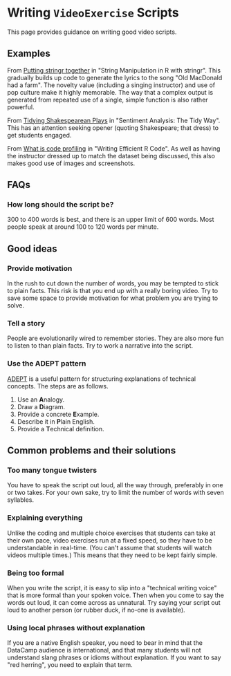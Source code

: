 # Writing `VideoExercise` Scripts

This page provides guidance on writing good video scripts.

## Examples

From [Putting stringr together](https://campus.datacamp.com/courses/string-manipulation-in-r-with-stringr/string-basics?ex=9) in "String Manipulation in R with stringr". This gradually builds up code to generate the lyrics to the song "Old MacDonald had a farm". The novelty value (including a singing instructor) and use of pop culture make it highly memorable. The way that a complex output is generated from repeated use of a single, simple function is also rather powerful.

From [Tidying Shakespearean Plays](https://campus.datacamp.com/courses/sentiment-analysis-in-r-the-tidy-way/shakespeare-gets-sentimental?ex=1) in "Sentiment Analysis: The Tidy Way". This has an attention seeking opener (quoting Shakespeare; that dress) to get students engaged.

From [What is code profiling](https://campus.datacamp.com/courses/writing-efficient-r-code/diagnosing-problems-code-profiling?ex=1) in "Writing Efficient R Code". As well as having the instructor dressed up to match the dataset being discussed, this also makes good use of images and screenshots.

## FAQs

### How long should the script be?

300 to 400 words is best, and there is an upper limit of 600 words. Most people speak at around 100 to 120 words per minute.

## Good ideas

### Provide motivation

In the rush to cut down the number of words, you may be tempted to stick to plain facts. This risk is that you end up with a really boring video. Try to save some space to provide motivation for what problem you are trying to solve.

### Tell a story

People are evolutionarily wired to remember stories. They are also more fun to listen to than plain facts. Try to work a narrative into the script. 

### Use the ADEPT pattern

[ADEPT](https://betterexplained.com/articles/adept-method) is a useful pattern for structuring explanations of technical concepts. The steps are as follows.

1. Use an **A**nalogy.
1. Draw a **D**iagram.
1. Provide a concrete **E**xample.
1. Describe it in **P**lain English.
1. Provide a **T**echnical definition.

## Common problems and their solutions

### Too many tongue twisters

You have to speak the script out loud, all the way through, preferably in one or two takes. For your own sake, try to limit the number of words with seven syllables.

### Explaining everything

Unlike the coding and multiple choice exercises that students can take at their own pace, video exercises run at a fixed speed, so they have to be understandable in real-time. (You can't assume that students will watch videos multiple times.) This means that they need to be kept fairly simple.

### Being too formal

When you write the script, it is easy to slip into a "technical writing voice" that is more formal than your spoken voice. Then when you come to say the words out loud, it can come across as unnatural. Try saying your script out loud to another person (or rubber duck, if no-one is available).

### Using local phrases without explanation

If you are a native English speaker, you need to bear in mind that the DataCamp audience is international, and that many students will not understand slang phrases or idioms without explanation. If you want to say "red herring", you need to explain that term.


